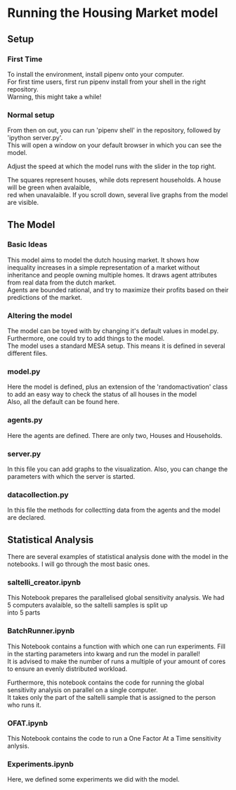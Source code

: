 # Running the Housing Market model

## Setup

### First Time
To install the environment, install pipenv onto your computer.<br>
For first time users, first run pipenv install from your shell in the right repository.<br>
Warning, this might take a while!

### Normal setup
From then on out, you can run 'pipenv shell' in the repository, followed by 'ipython server.py'.<br>
This will open a window on your default browser in which you can see the model.

Adjust the speed at which the model runs with the slider in the top right.

The squares represent houses, while dots represent households. A house will be green when avalaible, <br>
red when unavalaible. If you scroll down, several live graphs from the model are visible.

## The Model

### Basic Ideas
This model aims to model the dutch housing market. It shows how inequality increases in a simple representation of a market without<br>
inheritance and people owning multiple homes. It draws agent attributes from real data from the dutch market.<br>
Agents are bounded rational, and try to maximize their profits based on their predictions of the market. 


### Altering the model
The model can be toyed with by changing it's default values in model.py. Furthermore, one could try to add things to the model.<br>
The model uses a standard MESA setup. This means it is defined in several different files.

### model.py
Here the model is defined, plus an extension of the 'randomactivation' class to add an easy way to check the status of all houses in the model<br>
Also, all the default can be found here.

### agents.py
Here the agents are defined. There are only two, Houses and Households.

### server.py
In this file you can add graphs to the visualization. Also, you can change the parameters with which the server is started.

### datacollection.py
In this file the methods for collectting data from the agents and the model are declared. 


## Statistical Analysis
There are several examples of statistical analysis done with the model in the notebooks. I will go through the most basic ones.

### saltelli_creator.ipynb
This Notebook prepares the parallelised global sensitivity analysis. We had 5 computers avalaible, so the saltelli samples is split up <br>
into 5 parts

### BatchRunner.ipynb
This Notebook contains a function with which one can run experiments. Fill in the starting parameters into kwarg and run the model in parallel! <br>
It is advised to make the number of runs a multiple of your amount of cores to ensure an evenly distributed workload.

Furthermore, this notebook contains the code for running the global sensitivity analysis on parallel on a single computer.<br>
It takes only the part of the saltelli sample that is assigned to the person who runs it.

### OFAT.ipynb
This Notebook contains the code to run a One Factor At a Time sensitivity anlysis.

### Experiments.ipynb
Here, we defined some experiments we did with the model.